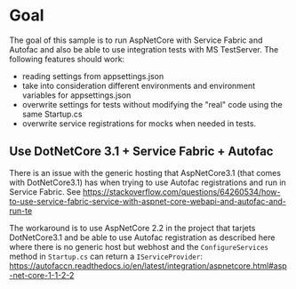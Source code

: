 # Goal
The goal of this sample is to run AspNetCore with Service Fabric and Autofac and also be able to use integration tests with MS TestServer. The following features should work:
- reading settings from appsettings.json
- take into consideration different environments and environment variables for appsettings.json
- overwrite settings for tests without modifying the "real" code using the same Startup.cs
- overwrite service registrations for mocks when needed in tests.

## Use DotNetCore 3.1 + Service Fabric + Autofac
There is an issue with the generic hosting that AspNetCore3.1 (that comes with DotNetCore3.1) has when trying to use Autofac registrations and run in Service Fabric.
See https://stackoverflow.com/questions/64260534/how-to-use-service-fabric-service-with-aspnet-core-webapi-and-autofac-and-run-te

The workaround is to use AspNetCore 2.2 in the project that tarjets DotNetCore3.1 and be able to use Autofac registration as described here where there is no generic host but webhost and the
`ConfigureServices` method in `Startup.cs` can return a `IServiceProvider`:
https://autofaccn.readthedocs.io/en/latest/integration/aspnetcore.html#asp-net-core-1-1-2-2

